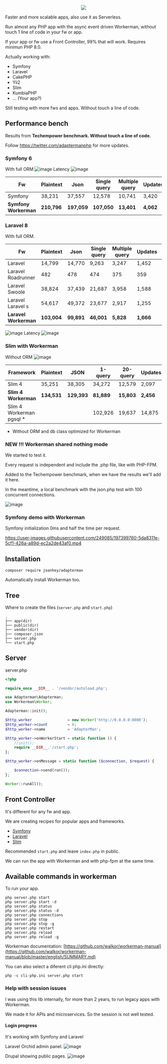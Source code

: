<p align="center">
  <img src="https://user-images.githubusercontent.com/249085/200214022-c2c45753-368c-4e28-8415-2b3cadca9907.png" />
</p>
Faster and more scalable apps, also use it as Serverless.

Run almost any PHP app with the async event driven Workerman, without touch 1 line of code in your fw or app.

If your app or fw use a Front Controller, 99% that will work. Requires minimun PHP 8.0.

Actually working with:
- Symfony
- Laravel
- CakePHP
- Yii2
- Slim
- KumbiaPHP
- ... (Your app?)

Still testing with more fws and apps.
Without touch a line of code.


## Performance bench
Results from **Techempower benchmark.
Without touch a line of code.**

Follow https://twitter.com/adaptermanphp for more updates.


### Symfony 6
With full ORM
![image](https://user-images.githubusercontent.com/249085/200204652-95c9477a-c249-48a8-b53f-29a59ee803c8.png)
Latency
![image](https://user-images.githubusercontent.com/249085/200204701-17a8554b-a7bc-4891-8149-fbd525701920.png)

Fw | Plaintext | Json | Single query | Multiple query | Updates | Fortunes
 -- | --| -- | -- | -- | -- | -- 
Symfony | 38,231 | 37,557 | 12,578 | 10,741 | 3,420 | 10,741
**Symfony Workerman** | **210,796** | **197,059** | **107,050** | **13,401** | **4,062** | **71,092**

### Laravel 8
With full ORM.

 Fw | Plaintext | Json | Single query | Multiple query | Updates | Fortunes
 -- | --| -- | -- | -- | -- | -- 
Laravel | 14,799 | 14,770 | 9,263 | 3,247 | 1,452 | 8,354
Laravel Roadrunner | 482 | 478 | 474 | 375 | 359 | 472
Laravel Swoole | 38,824 | 37,439 | 21,687 | 3,958 | 1,588 | 16,035 
Laravel Laravel s | 54,617 | 49,372 | 23,677 | 2,917 | 1,255 | 16,696 
**Laravel Workerman** | **103,004** | **99,891** | **46,001** | **5,828** | **1,666** | **27,158** 

![image](https://user-images.githubusercontent.com/249085/200189417-06fa658b-92c3-4c6d-a6e4-1efb3446a513.png)
Latency
![image](https://user-images.githubusercontent.com/249085/200189427-99977bb7-5910-4d17-a47c-7242e8f95f8f.png)



### Slim with Workerman
Without ORM
![image](https://user-images.githubusercontent.com/249085/201919385-ad25e41b-9887-42b7-92c0-d524a5e6aeae.png)

Framework | Plaintext | JSON | 1-query | 20-query | Updates | Fortunes 
-- | -- | -- | -- | -- | -- | --
Slim 4   | 35,251 | 38,305 | 34,272 | 12,579 | 2,097 | 32,634  
**Slim 4 Workerman** | **134,531** | **129,393** | **81,889** | **15,803** | **2,456** | **73,212** 
Slim 4 Workerman pgsql * |   |   | 102,926 | 19,637 | 14,875 | 92,752 

* Without ORM and db class optimized for Workerman

### NEW !!! Workerman shared nothing mode
We started to test it.

Every request is independent and include the .php file, like with PHP-FPM.

Added to the Techempower benchmark, when we have the results we'll add it here.

In the meantime, a local benchmark with the json.php test with 100 concurrent connections.

![image](https://user-images.githubusercontent.com/249085/208427435-96afab97-cccf-4e6e-9e13-52f6dddb00fb.png)


### Symfony demo with Workerman
Symfony initialization 0ms and half the time per request.

https://user-images.githubusercontent.com/249085/197399760-5da8311e-5cf1-426a-a89d-ec2a2de43af0.mp4

## Installation
```
composer require joanhey/adapterman
```
Automatically install Workerman too.

## Tree
Where to create the files (`server.php` and `start.php`)

```
.
├── app(dir)
├── public(dir)
├── vendor(dir)
├── composer.json
├── server.php
└── start.php
```

## Server
server.php
```php
<?php

require_once __DIR__ . '/vendor/autoload.php';

use Adapterman\Adapterman;
use Workerman\Worker;

Adapterman::init();

$http_worker                = new Worker('http://0.0.0.0:8080');
$http_worker->count         = 8;
$http_worker->name          = 'AdapterMan';

$http_worker->onWorkerStart = static function () {
    //init();
    require __DIR__.'/start.php';
};

$http_worker->onMessage = static function ($connection, $request) {

    $connection->send(run());
};

Worker::runAll();

```
## Front Controller

It's different for any fw and app.

We are creating recipes for popular apps and frameworks.

- [Symfony](recipes/symfony.md)
- [Laravel](recipes/laravel.md)
- [Slim](recipes/slim.md)

Recommended `start.php` and leave `index.php` in public.

We can run the app with Workerman and with php-fpm at the same time.


## Available commands in workerman
To run your app.

```php server.php start  ```  
```php server.php start -d  ```  
```php server.php status  ```  
```php server.php status -d  ```  
```php server.php connections```  
```php server.php stop  ```  
```php server.php stop -g  ```  
```php server.php restart  ```  
```php server.php reload  ```  
```php server.php reload -g  ```

Workerman documentation:
[https://github.com/walkor/workerman-manual](https://github.com/walkor/workerman-manual/blob/master/english/SUMMARY.md)

You can also select a diferent cli php.ini directly:

```php -c cli-php.ini server.php start```

### Help with session issues
I was using this lib internally, for more than 2 years, to run legacy apps with Workerman.

We made it for APIs and microservices. So the session is not well tested.

#### Login progress
It's working with Symfony and Laravel

Laravel Orchid admin panel.
![image](https://user-images.githubusercontent.com/249085/197333441-74fff586-b984-492f-8cd1-58fb69774b1f.png)

Drupal showing public pages.
![image](https://user-images.githubusercontent.com/249085/197333512-0f840436-399f-4000-b9af-e6a05a7d30b2.png)

